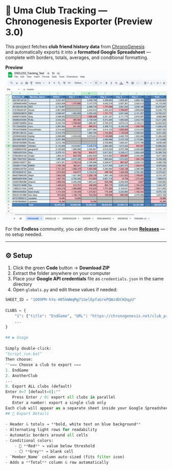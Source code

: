 # **📄 Uma Club Tracking — Chronogenesis Exporter (Preview 3.0)**

This project fetches **club friend history data** from [ChronoGenesis](https://chronogenesis.net/)  
and automatically exports it into a **formatted Google Spreadsheet** — complete with borders, totals, averages, and conditional formatting.

**Preview**
![preview](assets/preview.png)

For the **Endless** community, you can directly use the `.exe` from **[Releases](../../releases)** — no setup needed.

---

## ⚙️ Setup

1. Click the green **Code** button → **Download ZIP**
2. Extract the folder anywhere on your computer
3. Place your **Google API credentials** file as `credentials.json` in the same directory
4. Open `globals.py` and edit these values if needed:

```python
SHEET_ID = "1O09PM-hYo-H05kWWqMg71GelEpfaGrePQWzdDCKOqyU"

CLUBS = {
    "1": {"title": "EndGame", "URL": "https://chronogenesis.net/club_profile?circle_id=endgame", "THRESHOLD": 1800000},
    ...
}

## ▶️ Usage

Simply double-click:
"Script_run.bat"
Then choose:
""=== Choose a club to export ===
1. EndGame
2. AnotherClub
...
0. Export ALL clubs (default)
Enter 0–7 [default=0]:""
   Press Enter / 0: export all clubs in parallel
   Enter a number: export a single club only
Each club will appear as a separate sheet inside your Google Spreadsheet.
## 🧾 Export Details

- Header & totals → **bold, white text on blue background**
- Alternating light rows for readability
- Automatic borders around all cells
- Conditional colors:
    - 🔴 **Red** → value below threshold
    - ⚪ **Grey** → blank cell
- `Member_Name` column auto-sized (fits filter icon)
- Adds a **Total** column & row automatically
```
